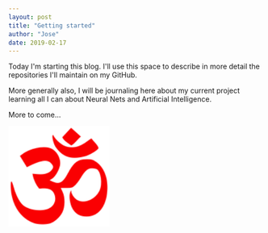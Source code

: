 ```yaml
---
layout: post
title: "Getting started"
author: "Jose"
date: 2019-02-17
---
```


Today I'm starting this blog. I'll use this space to describe in more detail the repositories I'll maintain on my GitHub. 

More generally also, I will be journaling here about my current project learning all I can about Neural Nets and Artificial Intelligence.

More to come...

<img src="https://github.com/josehoras/josehoras.github.io/blob/master/assets/141px-Om_symbol.svg"
	title="Loading screen" width="200" height="200" />
